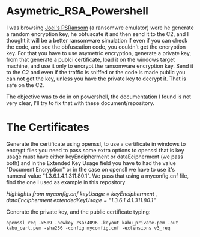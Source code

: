 # Asymetric_RSA_Powershell
I was browsing [Joel's PSRansom](https://github.com/JoelGMSec/PSRansom) (a ransomwre emulator) were he generate a random encryption key, he obfuscate it and then send it to the C2, and I thought it will be a better ransomware simulation if even if you can check the code, and see the obfuscation code, you couldn't get the encryption key.
For that you have to use asymetric encryption, generate a private key, from that generate a publci certificate, load it on the windows target machine, and use it only to encrypt the ransomware encryption key. Send it to the C2 and even if the traffic is sniffed or the code is made public you can not get the key, unless you have the private key to decrypt it. That is safe on the C2.

The objective was to do in on powershell, the documentation I found is not very clear, I'll try to fix that with these document/repository.

# The Certificates

Generate the certificate using openssl, to use a certificate in windows to encrypt files you need to pass some extra options to openssl that is key usage must have either keyEncipherment or dataEcipherment (we pass both) and in the Extended Key Usage field you have to had the value "Document Encryption" or in the case on opensll we have to use it's numeral value "1.3.6.1.4.1.311.80.1".
We pass that using a myconfig.cnf file, find the one I used as example in this repository


*Highlights from myconfig.cnf
keyUsage = keyEncipherment , dataEncipherment
extendedKeyUsage = "1.3.6.1.4.1.311.80.1"*

Generate the private key, and the public certificate typing:

```
openssl req -x509 -newkey rsa:4096 -keyout kabu_private.pem -out kabu_cert.pem -sha256 -config myconfig.cnf -extensions v3_req
```

